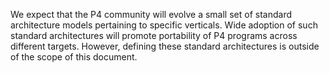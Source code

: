 We expect that the P4 community will evolve a small set of standard
architecture models pertaining to specific verticals. Wide adoption of
such standard architectures will promote portability of P4 programs
across different targets. However, defining these standard architectures
is outside of the scope of this document.
